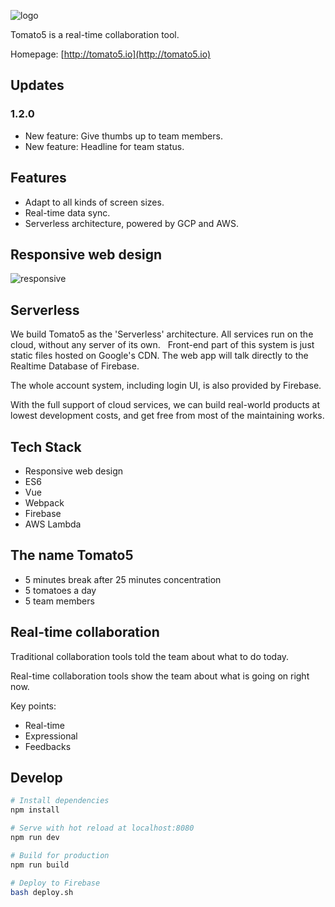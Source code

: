 ![logo](http://tomato5.io/static/icons/logo.png)

Tomato5 is a real-time collaboration tool.

Homepage: [http://tomato5.io](http://tomato5.io)

## Updates

### 1.2.0

- New feature: Give thumbs up to team members.
- New feature: Headline for team status.

## Features

- Adapt to all kinds of screen sizes.
- Real-time data sync.
- Serverless architecture, powered by GCP and AWS.

## Responsive web design

![responsive](http://tomato5.io/static/promotions/responsive.gif)

## Serverless

We build Tomato5 as the 'Serverless' architecture.
All services run on the cloud, without any server of its own.
 
Front-end part of this system is just static files hosted on Google's CDN.
The web app will talk directly to the Realtime Database of Firebase.

The whole account system, including login UI, is also provided by Firebase.

With the full support of cloud services, we can build real-world products at lowest development costs, and get free from most of the maintaining works.

## Tech Stack

- Responsive web design
- ES6
- Vue
- Webpack
- Firebase
- AWS Lambda

## The name Tomato5

- 5 minutes break after 25 minutes concentration
- 5 tomatoes a day
- 5 team members

## Real-time collaboration

Traditional collaboration tools told the team about what to do today.

Real-time collaboration tools show the team about what is going on right now.

Key points:
- Real-time
- Expressional
- Feedbacks

## Develop

``` bash
# Install dependencies
npm install

# Serve with hot reload at localhost:8080
npm run dev

# Build for production
npm run build

# Deploy to Firebase
bash deploy.sh
```
